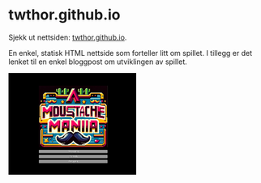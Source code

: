 # twthor.github.io
Sjekk ut nettsiden: [twthor.github.io](https://twthor.github.io).

En enkel, statisk HTML nettside som forteller litt om spillet.
I tillegg er det lenket til en enkel bloggpost om utviklingen av spillet. 

<img src="bilder/mainmenu.png" alt="Moustache Mania" width="50%">
